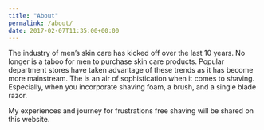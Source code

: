 ```yaml
---
title: "About"
permalink: /about/
date: 2017-02-07T11:35:00+00:00
---
```


The industry of men’s skin care has kicked off over the last 10 years. No longer is a taboo for men to purchase skin care products. Popular department stores have taken advantage of these trends as it has become more mainstream. The is an air of sophistication when it comes to shaving. Especially, when you incorporate shaving foam, a brush, and a single blade razor.

My experiences and journey for frustrations free shaving will be shared on this website.
